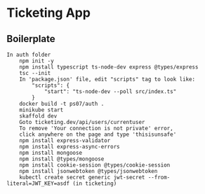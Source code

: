 # Ticketing App

## Boilerplate

    In auth folder
        npm init -y
        npm install typescript ts-node-dev express @types/express
        tsc --init
        In 'package.json' file, edit "scripts" tag to look like:
            "scripts": {
                "start": "ts-node-dev --poll src/index.ts"
            }
        docker build -t ps07/auth .
        minikube start
        skaffold dev
        Goto ticketing.dev/api/users/currentuser
        To remove 'Your connection is not private' error,
        click anywhere on the page and type 'thisisunsafe'
        npm install express-validator
        npm install express-async-errors
        npm install mongoose
        npm install @types/mongoose
        npm install cookie-session @types/cookie-session
        npm install jsonwebtoken @types/jsonwebtoken
        kubectl create secret generic jwt-secret --from-literal=JWT_KEY=asdf (in ticketing)
